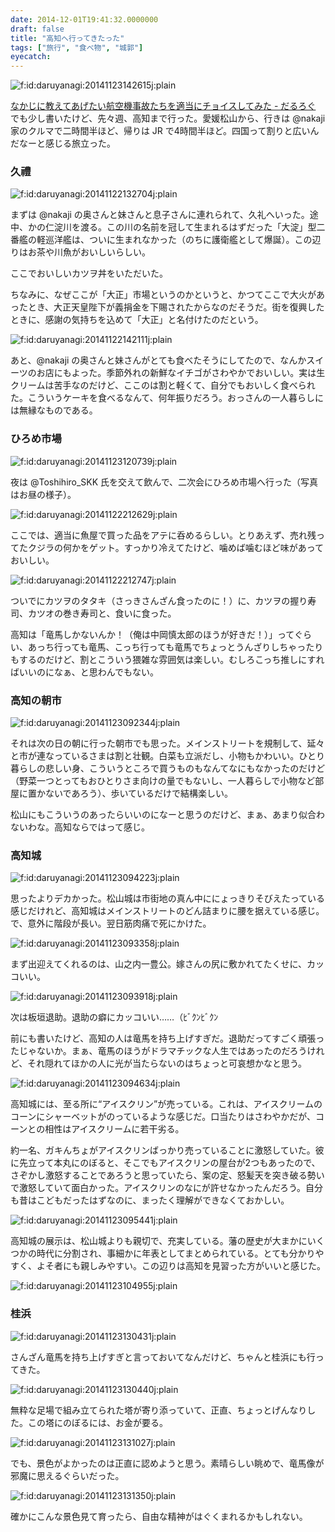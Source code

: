 ```yaml
---
date: 2014-12-01T19:41:32.0000000
draft: false
title: "高知へ行ってきたった"
tags: ["旅行", "食べ物", "城郭"]
eyecatch: 
---
```

<p><span itemscope itemtype="http://schema.org/Photograph"><img src="20141123142615.jpg" alt="f:id:daruyanagi:20141123142615j:plain" title="f:id:daruyanagi:20141123142615j:plain" class="hatena-fotolife" itemprop="image"></span></p><p><a href="https://blog.daruyanagi.jp/entry/2014/11/29/075303">&#x306A;&#x304B;&#x3058;&#x306B;&#x6559;&#x3048;&#x3066;&#x3042;&#x3052;&#x305F;&#x3044;&#x822A;&#x7A7A;&#x6A5F;&#x4E8B;&#x6545;&#x305F;&#x3061;&#x3092;&#x9069;&#x5F53;&#x306B;&#x30C1;&#x30E7;&#x30A4;&#x30B9;&#x3057;&#x3066;&#x307F;&#x305F; - &#x3060;&#x308B;&#x308D;&#x3050;</a> でも少し書いたけど、先々週、高知まで行った。愛媛松山から、行きは @nakaji 家のクルマで二時間半ほど、帰りは JR で4時間半ほど。四国って割りと広いんだなーと感じる旅立った。</p>

<div class="section">
<h3>久禮</h3>
<p><span itemscope itemtype="http://schema.org/Photograph"><img src="20141122132704.jpg" alt="f:id:daruyanagi:20141122132704j:plain" title="f:id:daruyanagi:20141122132704j:plain" class="hatena-fotolife" itemprop="image"></span></p><p>まずは @nakaji の奥さんと妹さんと息子さんに連れられて、久礼へいった。途中、かの仁淀川を渡る。この川の名前を冠して生まれるはずだった「大淀」型二番艦の軽巡洋艦は、ついに生まれなかった（のちに護衛艦として爆誕）。この辺りはお茶や川魚がおいしいらしい。</p><p>ここでおいしいカツヲ丼をいただいた。</p><p>ちなみに、なぜここが「大正」市場というのかというと、かつてここで大火があったとき、大正天皇陛下が義捐金を下賜されたからなのだそうだ。街を復興したときに、感謝の気持ちを込めて「大正」と名付けたのだという。</p><p><span itemscope itemtype="http://schema.org/Photograph"><img src="20141122142111.jpg" alt="f:id:daruyanagi:20141122142111j:plain" title="f:id:daruyanagi:20141122142111j:plain" class="hatena-fotolife" itemprop="image"></span></p><p>あと、@nakaji の奥さんと妹さんがとても食べたそうにしてたので、なんかスイーツのお店にもよった。季節外れの新鮮なイチゴがさわやかでおいしい。実は生クリームは苦手なのだけど、ここのは割と軽くて、自分でもおいしく食べられた。こういうケーキを食べるなんて、何年振りだろう。おっさんの一人暮らしには無縁なものである。</p>

</div>
<div class="section">
<h3>ひろめ市場</h3>
<p><span itemscope itemtype="http://schema.org/Photograph"><img src="20141123120739.jpg" alt="f:id:daruyanagi:20141123120739j:plain" title="f:id:daruyanagi:20141123120739j:plain" class="hatena-fotolife" itemprop="image"></span></p><p>夜は @Toshihiro_SKK 氏を交えて飲んで、二次会にひろめ市場へ行った（写真はお昼の様子）。</p><p><span itemscope itemtype="http://schema.org/Photograph"><img src="20141122212629.jpg" alt="f:id:daruyanagi:20141122212629j:plain" title="f:id:daruyanagi:20141122212629j:plain" class="hatena-fotolife" itemprop="image"></span></p><p>ここでは、適当に魚屋で買った品をアテに呑めるらしい。とりあえず、売れ残ってたクジラの何かをゲット。すっかり冷えてたけど、噛めば噛むほど味があっておいしい。</p><p><span itemscope itemtype="http://schema.org/Photograph"><img src="20141122212747.jpg" alt="f:id:daruyanagi:20141122212747j:plain" title="f:id:daruyanagi:20141122212747j:plain" class="hatena-fotolife" itemprop="image"></span></p><p>ついでにカツヲのタタキ（さっきさんざん食ったのに！）に、カツヲの握り寿司、カツオの巻き寿司と、食いに食った。</p><p>高知は「竜馬しかないんか！（俺は中岡慎太郎のほうが好きだ！）」ってぐらい、あっち行っても竜馬、こっち行っても竜馬でちょっとうんざりしちゃったりもするのだけど、割とこういう猥雑な雰囲気は楽しい。むしろこっち推しにすればいいのになぁ、と思わんでもない。</p>

</div>
<div class="section">
<h3>高知の朝市</h3>
<p><span itemscope itemtype="http://schema.org/Photograph"><img src="20141123092344.jpg" alt="f:id:daruyanagi:20141123092344j:plain" title="f:id:daruyanagi:20141123092344j:plain" class="hatena-fotolife" itemprop="image"></span></p><p>それは次の日の朝に行った朝市でも思った。メインストリートを規制して、延々と市が連なっているさまは割と壮観。白菜も立派だし、小物もかわいい。ひとり暮らしの悲しい身、こういうところで買うものもなんてなにもなかったのだけど（野菜一つとってもおひとりさま向けの量でもないし、一人暮らしで小物など部屋に置かないであろう）、歩いているだけで結構楽しい。</p><p>松山にもこういうのあったらいいのになーと思うのだけど、まぁ、あまり似合わないわな。高知ならではって感じ。</p>

</div>
<div class="section">
<h3>高知城</h3>
<p><span itemscope itemtype="http://schema.org/Photograph"><img src="20141123094223.jpg" alt="f:id:daruyanagi:20141123094223j:plain" title="f:id:daruyanagi:20141123094223j:plain" class="hatena-fotolife" itemprop="image"></span></p><p>思ったよりデカかった。松山城は市街地の真ん中ににょっきりそびえたっている感じだけれど、高知城はメインストリートのどん詰まりに腰を据えている感じ。で、意外に階段が長い。翌日筋肉痛で死にかけた。</p><p><span itemscope itemtype="http://schema.org/Photograph"><img src="20141123093358.jpg" alt="f:id:daruyanagi:20141123093358j:plain" title="f:id:daruyanagi:20141123093358j:plain" class="hatena-fotolife" itemprop="image"></span></p><p>まず出迎えてくれるのは、山之内一豊公。嫁さんの尻に敷かれてたくせに、カッコいい。</p><p><span itemscope itemtype="http://schema.org/Photograph"><img src="20141123093918.jpg" alt="f:id:daruyanagi:20141123093918j:plain" title="f:id:daruyanagi:20141123093918j:plain" class="hatena-fotolife" itemprop="image"></span></p><p>次は板垣退助。退助の癖にカッコいい……（ﾋﾞｸﾝﾋﾞｸﾝ</p><p>前にも書いたけど、高知の人は竜馬を持ち上げすぎだ。退助だってすごく頑張ったじゃないか。まぁ、竜馬のほうがドラマチックな人生ではあったのだろうけれど、それ隠れてほかの人に光が当たらないのはちょっと可哀想かなと思う。</p><p><span itemscope itemtype="http://schema.org/Photograph"><img src="20141123094634.jpg" alt="f:id:daruyanagi:20141123094634j:plain" title="f:id:daruyanagi:20141123094634j:plain" class="hatena-fotolife" itemprop="image"></span></p><p>高知城には、至る所に“アイスクリン”が売っている。これは、アイスクリームのコーンにシャーベットがのっているような感じだ。口当たりはさわやかだが、コーンとの相性はアイスクリームに若干劣る。</p><p>約一名、ガキんちょがアイスクリンばっかり売っていることに激怒していた。彼に先立って本丸にのぼると、そこでもアイスクリンの屋台が2つもあったので、さぞかし激怒することであろうと思っていたら、案の定、怒髪天を突き破る勢いで激怒していて面白かった。アイスクリンのなにが許せなかったんだろう。自分も昔はこどもだったはずなのに、まったく理解ができなくておかしい。</p><p><span itemscope itemtype="http://schema.org/Photograph"><img src="20141123095441.jpg" alt="f:id:daruyanagi:20141123095441j:plain" title="f:id:daruyanagi:20141123095441j:plain" class="hatena-fotolife" itemprop="image"></span></p><p>高知城の展示は、松山城よりも親切で、充実している。藩の歴史が大まかにいくつかの時代に分割され、事細かに年表としてまとめられている。とても分かりやすく、よそ者にも親しみやすい。この辺りは高知を見習った方がいいと感じた。</p><p><span itemscope itemtype="http://schema.org/Photograph"><img src="20141123104955.jpg" alt="f:id:daruyanagi:20141123104955j:plain" title="f:id:daruyanagi:20141123104955j:plain" class="hatena-fotolife" itemprop="image"></span><br />
</p>

</div>
<div class="section">
<h3>桂浜</h3>
<p><span itemscope itemtype="http://schema.org/Photograph"><img src="20141123130431.jpg" alt="f:id:daruyanagi:20141123130431j:plain" title="f:id:daruyanagi:20141123130431j:plain" class="hatena-fotolife" itemprop="image"></span></p><p>さんざん竜馬を持ち上げすぎと言っておいてなんだけど、ちゃんと桂浜にも行ってきた。</p><p><span itemscope itemtype="http://schema.org/Photograph"><img src="20141123130440.jpg" alt="f:id:daruyanagi:20141123130440j:plain" title="f:id:daruyanagi:20141123130440j:plain" class="hatena-fotolife" itemprop="image"></span></p><p>無粋な足場で組み立てられた塔が寄り添っていて、正直、ちょっとげんなりした。この塔にのぼるには、お金が要る。</p><p><span itemscope itemtype="http://schema.org/Photograph"><img src="20141123131027.jpg" alt="f:id:daruyanagi:20141123131027j:plain" title="f:id:daruyanagi:20141123131027j:plain" class="hatena-fotolife" itemprop="image"></span></p><p>でも、景色がよかったのは正直に認めようと思う。素晴らしい眺めで、竜馬像が邪魔に思えるぐらいだった。</p><p><span itemscope itemtype="http://schema.org/Photograph"><img src="20141123131350.jpg" alt="f:id:daruyanagi:20141123131350j:plain" title="f:id:daruyanagi:20141123131350j:plain" class="hatena-fotolife" itemprop="image"></span></p><p>確かにこんな景色見て育ったら、自由な精神がはぐくまれるかもしれない。</p>

</div>